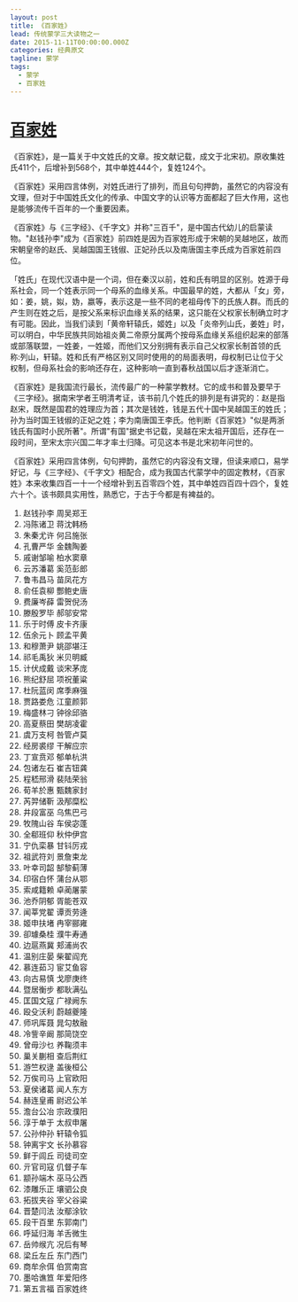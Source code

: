 ```yaml
---
layout: post
title: 《百家姓》
lead: 传统蒙学三大读物之一
date: 2015-11-11T00:00:00.000Z
categories: 经典原文
tagline: 蒙学
tags:
  - 蒙学
  - 百家姓
---
```


# [百家姓](http://baike.baidu.com/search/word?word=百家姓)

《百家姓》，是一篇关于中文姓氏的文章。按文献记载，成文于北宋初。原收集姓氏411个，后增补到568个，其中单姓444个，复姓124个。

《百家姓》采用四言体例，对姓氏进行了排列，而且句句押韵，虽然它的内容没有文理，但对于中国姓氏文化的传承、中国文字的认识等方面都起了巨大作用，这也是能够流传千百年的一个重要因素。

《百家姓》与《三字经》、《千字文》并称"三百千"，是中国古代幼儿的启蒙读物。"赵钱孙李"成为《百家姓》前四姓是因为百家姓形成于宋朝的吴越地区，故而宋朝皇帝的赵氏、吴越国国王钱俶、正妃孙氏以及南唐国主李氏成为百家姓前四位。

「姓氏」在现代汉语中是一个词，但在秦汉以前，姓和氏有明显的区别。姓源于母系社会，同一个姓表示同一个母系的血缘关系。中国最早的姓，大都从「女」旁，如：姜，姚，姒，妫，嬴等，表示这是一些不同的老祖母传下的氏族人群。而氏的产生则在姓之后，是按父系来标识血缘关系的结果，这只能在父权家长制确立时才有可能。因此，当我们读到「黄帝轩辕氏，姬姓」以及「炎帝列山氏，姜姓」时，可以明白，中华民族共同始祖炎黄二帝原分属两个按母系血缘关系组织起来的部落或部落联盟，一姓姜，一姓姬，而他们又分别拥有表示自己父权家长制首领的氏称:列山，轩辕。姓和氏有严格区别又同时使用的的局面表明，母权制已让位于父权制，但母系社会的影响还存在，这种影响一直到春秋战国以后才逐渐消亡。

《百家姓》是我国流行最长，流传最广的一种蒙学教材。它的成书和普及要早于《三字经》。据南宋学者王明清考证，该书前几个姓氏的排列是有讲究的：赵是指赵宋，既然是国君的姓理应为首；其次是钱姓，钱是五代十国中吴越国王的姓氏；孙为当时国王钱俶的正妃之姓；李为南唐国王李氏。他判断《百家姓》"似是两浙钱氏有国时小民所著"。所谓"有国"据史书记载，吴越在宋太祖开国后，还存在一段时间，至宋太宗兴国二年才率土归降。可见这本书是北宋初年问世的。

《百家姓》采用四言体例，句句押韵，虽然它的内容没有文理，但读来顺口，易学好记，与《三字经》、《千字文》相配合，成为我国古代蒙学中的固定教材，《百家姓》本来收集四百一十一个经增补到五百零四个姓，其中单姓四百四十四个，复姓六十个。该书颇具实用性，熟悉它，于古于今都是有裨益的。

1. 赵钱孙李 周吴郑王
2. 冯陈诸卫 蒋沈韩杨
3. 朱秦尤许 何吕施张
4. 孔曹严华 金魏陶姜
5. 戚谢邹喻 柏水窦章
6. 云苏潘葛 奚范彭郎
7. 鲁韦昌马 苗凤花方
8. 俞任袁柳 酆鲍史唐
9. 费廉岑薛 雷贺倪汤
10. 滕殷罗毕 郝邬安常
11. 乐于时傅 皮卡齐康
12. 伍余元卜 顾孟平黄
13. 和穆萧尹 姚邵堪汪
14. 祁毛禹狄 米贝明臧
15. 计伏成戴 谈宋茅庞
16. 熊纪舒屈 项祝董粱
17. 杜阮蓝闵 席季麻强
18. 贾路娄危 江童颜郭
19. 梅盛林刁 钟徐邱骆
20. 高夏蔡田 樊胡凌霍
21. 虞万支柯 咎管卢莫
22. 经房裘缪 干解应宗
23. 丁宣贲邓 郁单杭洪
24. 包诸左石 崔吉钮龚
25. 程嵇邢滑 裴陆荣翁
26. 荀羊於惠 甄魏家封
27. 芮羿储靳 汲邴糜松
28. 井段富巫 乌焦巴弓
29. 牧隗山谷 车侯宓蓬
30. 全郗班仰 秋仲伊宫
31. 宁仇栾暴 甘钭厉戎
32. 祖武符刘 景詹束龙
33. 叶幸司韶 郜黎蓟薄
34. 印宿白怀 蒲台从鄂
35. 索咸籍赖 卓蔺屠蒙
36. 池乔阴郁 胥能苍双
37. 闻莘党翟 谭贡劳逄
38. 姬申扶堵 冉宰郦雍
39. 卻璩桑桂 濮牛寿通
40. 边扈燕冀 郏浦尚农
41. 温别庄晏 柴翟阎充
42. 慕连茹习 宦艾鱼容
43. 向古易慎 戈廖庚终
44. 暨居衡步 都耿满弘
45. 匡国文寇 广禄阙东
46. 殴殳沃利 蔚越夔隆
47. 师巩厍聂 晁勾敖融
48. 冷訾辛阚 那简饶空
49. 曾毋沙乜 养鞠须丰
50. 巢关蒯相 查后荆红
51. 游竺权逯 盖後桓公
52. 万俟司马 上官欧阳
53. 夏侯诸葛 闻人东方
54. 赫连皇甫 尉迟公羊
55. 澹台公冶 宗政濮阳
56. 淳于单于 太叔申屠
57. 公孙仲孙 轩辕令狐
58. 钟离宇文 长孙慕容
59. 鲜于闾丘 司徒司空
60. 亓官司寇 仉督子车
61. 颛孙端木 巫马公西
62. 漆雕乐正 壤驷公良
63. 拓拔夹谷 宰父谷粱
64. 晋楚闫法 汝鄢涂钦
65. 段干百里 东郭南门
66. 呼延归海 羊舌微生
67. 岳帅缑亢 况后有琴
68. 梁丘左丘 东门西门
69. 商牟佘佴 伯赏南宫
70. 墨哈谯笪 年爱阳佟
71. 第五言福 百家姓终
